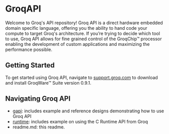 # GroqAPI

Welcome to Groq's API repository! Groq API is a direct hardware embedded domain specific language, offering you the ability to hand code
your compute to target Groq's architecture. If you’re trying to decide which tool to use, Groq API allows for fine grained control
of the GroqChip™ processor enabling the development of custom applications and maximizing the performance possible.

## Getting Started

To get started using Groq API, navigate to [support.groq.com](https://support.groq.com) to download and install GroqWare™ Suite version 0.9.1.

## Navigating Groq API
* [gapi](gapi/): includes example and reference designs demonstrating how to use Groq API
* [runtime](runtime_api/): includes example on using the C Runtime API from Groq
* readme.md: this readme.
